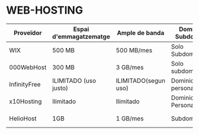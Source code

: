 # WEB-HOSTING
| Proveïdor      | Espai d'emmagatzematge | Ample de banda | Dominis i Subdominis | Certificat SSL | Publicitat | Altres Característiques        |
|----------------|------------------------|----------------|-----------------------|----------------|------------|--------------------------------|
| WIX            | 500 MB                 | 500 MB/mes     | Solo Subdominios     | Sí             | Sí          |herramientas de SEO y seguridad
| 000WebHost     | 300 MB                 | 3 GB/mes       | Solo subdominios     | No             | No          | Panel de control personalizado |
| InfinityFree   | ILIMITADO (uso justo)  | ILIMITADO(segun uso)| Dominios personalizados| Si      | No          | soporte para WordPress         |
| x10Hosting     | Ilimitado              | Ilimitado      | Dominio Personalizado| Si             | No          | Servidores SSD en la nube                               |
| HelioHost      | 1GB                    | 1 GB/mes       | Subdominio           | Si             | No          | Bases de datos MySQL                              |
